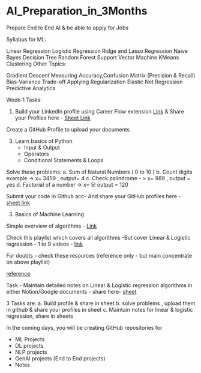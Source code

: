 # AI_Preparation_in_3Months
Prepare End to End AI &amp; be able to apply for Jobs 

Syllabus for ML:

Linear Regression
Logistic Regression
Ridge and Lasso Regression
Naive Bayes
Decision Tree
Random Forest
Support Vector Machine
KMeans Clustering
Other Topics:

Gradient Descent
Measuring Accuracy,Confusion Matrix (Precision & Recall)
Bias-Variance Trade-off
Applying Regularization
Elastic Net Regression
Predictive Analytics

Week-1 Tasks:

1. Build your LinkedIn profile using Career Flow extension [Link](https://chromewebstore.google.com/detail/careerflow-ai-linkedin-op/iadokddofjgcgjpjlfhngclhpmaelnli?hl=en) & Share your Profiles here  - [Sheet Link](https://docs.google.com/spreadsheets/d/1_uTDy-6p9b86Ca5-IejLkdbc-R8q-71SY5x_rTME49A/edit?usp=sharing)

Create a GitHub Profile to upload your documents

3. Learn basics of Python
   - Input & Output
   - Operators
   - Conditional Statements & Loops

Solve these problems:
a. Sum of Natural Numbers ( 0 to 10 )
b. Count digits example -> x= 3459 , output= 4
c. Check palindrome - > x= 989 , output = yes
d. Factorial of a number -> x= 5! output = 120

Submit your code in Github acc- And share your GitHub profiles here - [sheet link](https://docs.google.com/spreadsheets/d/1_uTDy-6p9b86Ca5-IejLkdbc-R8q-71SY5x_rTME49A/edit?usp=sharing)

3. Basics of Machine Learning

Simple overview of algorithms - [Link](https://medium.com/@coderacheal/machine-learning-for-absolute-beginners-69ce9bb08b46)

Check this playlist which covers all algorithms -But cover Linear & Logistic regression - 1 to 9 videos - [link](https://www.youtube.com/playlist?list=PLeo1K3hjS3uvCeTYTeyfe0-rN5r8zn9rw)

For doubts - check these resources (reference only - but main concentrate on above playlist)

[reference](https://www.youtube.com/playlist?list=PL_7lAqjuyAkkbINx4QmYcLs8W5_SC-zwa)


Task - Maintain detailed notes on Linear & Logistic regression algorithms in either Notion/Google documents - share here- [sheet](https://docs.google.com/spreadsheets/d/1_uTDy-6p9b86Ca5-IejLkdbc-R8q-71SY5x_rTME49A/edit?usp=sharing)

3 Tasks are:
a. Build profile & share in sheet
b. solve problems , upload them in github & share your profiles in sheet
c. Maintain notes for linear & logistic regression, share in sheets

In the coming days, you will be creating GitHub repositories for
- ML Projects
- DL projects
- NLP projects
- GenAI projects
(End to End projects)
- Notes
  

